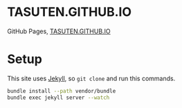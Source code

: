 # TASUTEN.GITHUB.IO
GitHub Pages, [TASUTEN.GITHUB.IO](http://TASUTEN.GITHUB.IO/)

# Setup
This site uses [Jekyll](https://jekyllrb.com/),
so `git clone` and run this commands.

``` sh
bundle install --path vendor/bundle
bundle exec jekyll server --watch
```

